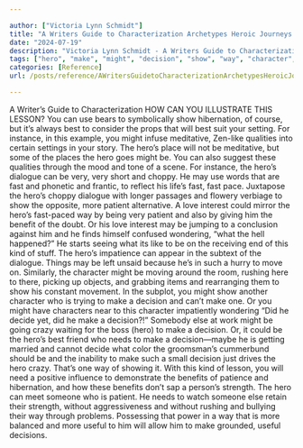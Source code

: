 ```yaml
---

author: ["Victoria Lynn Schmidt"]
title: "A Writers Guide to Characterization Archetypes Heroic Journeys and Other Elements of Dynamic Character Development - part0013_split_007.html"
date: "2024-07-19"
description: "Victoria Lynn Schmidt - A Writers Guide to Characterization Archetypes Heroic Journeys and Other Elements of Dynamic Character Development"
tags: ["hero", "make", "might", "decision", "show", "way", "character", "best", "dialogue", "may", "fast", "patient", "benefit", "need", "lesson", "use", "hibernation", "setting", "instance", "meditative", "quality", "place", "also", "choppy", "love"]
categories: [Reference]
url: /posts/reference/AWritersGuidetoCharacterizationArchetypesHeroicJourneysandOtherElementsofDynamicCharacterDevelopment-part0013split007html

---
```



A Writer’s Guide to Characterization
HOW CAN YOU ILLUSTRATE THIS LESSON?
You can use bears to symbolically show hibernation, of course, but it’s always best to consider the props that will best suit your setting. For instance, in this example, you might infuse meditative, Zen-like qualities into certain settings in your story. The hero’s place will not be meditative, but some of the places the hero goes might be.
You can also suggest these qualities through the mood and tone of a scene. For instance, the hero’s dialogue can be very, very short and choppy. He may use words that are fast and phonetic and frantic, to reflect his life’s fast, fast pace.
Juxtapose the hero’s choppy dialogue with longer passages and flowery verbiage to show the opposite, more patient alternative. A love interest could mirror the hero’s fast-paced way by being very patient and also by giving him the benefit of the doubt. Or his love interest may be jumping to a conclusion against him and he finds himself confused wondering, “what the hell happened?” He starts seeing what its like to be on the receiving end of this kind of stuff.
The hero’s impatience can appear in the subtext of the dialogue. Things may be left unsaid because he’s in such a hurry to move on. Similarly, the character might be moving around the room, rushing here to there, picking up objects, and grabbing items and rearranging them to show his constant movement.
In the subplot, you might show another character who is trying to make a decision and can’t make one. Or you might have characters near to this character impatiently wondering “Did he decide yet, did he make a decision?!”
Somebody else at work might be going crazy waiting for the boss (hero) to make a decision. Or, it could be the hero’s best friend who needs to make a decision—maybe he is getting married and cannot decide what color the groomsman’s cummerbund should be and the inability to make such a small decision just drives the hero crazy. That’s one way of showing it.
With this kind of lesson, you will need a positive influence to demonstrate the benefits of patience and hibernation, and how these benefits don’t sap a person’s strength. The hero can meet someone who is patient. He needs to watch someone else retain their strength, without aggressiveness and without rushing and bullying their way through problems. Possessing that power in a way that is more balanced and more useful to him will allow him to make grounded, useful decisions.
